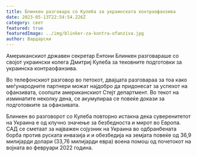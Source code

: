 ```yaml
---
title: Блинкен разговара со Кулеба за украинската контраофанзива
date: 2023-05-13T22:54:54.226Z
category: свет
featured: true
featuredImage: ../img/blinker-za-kontra-ofanziva.jpg
author: Вардарски
---
```

Американскиот државен секретар Ентони Блинкен разговараше со својот украински колега Дмитриј Кулеба за тековните подготовки за украинска контраофанзива.

Во телефонскиот разговор во петокот, двајцата разговараа за тоа како меѓународните партнери можат најдобро да придонесат за успехот на офанзивата, соопшти американскиот Стејт департмент. Во текот на изминатите неколку дена, се акумулираа се повеќе докази за подготовките за офанзивата.

Блинкен во разговорот со Кулеба повторно истакна дека суверенитетот на Украина е од клучно значење за безбедноста и мирот во Европа. САД се сметаат за најважен сојузник на Украина во одбранбената борба против руската инвазија и и обезбедија на земјата повеќе од 36,9 милијарди долари (33,76 милијарди евра) воена помош од почетокот на војната во февруари 2022 година.